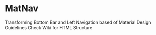 # MatNav
Transforming Bottom Bar and Left Navigation based of Material Design Guidelines
Check Wiki for HTML Structure
